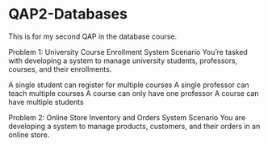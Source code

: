 # QAP2-Databases

This is for my second QAP in the database course.

Problem 1: University Course Enrollment System
Scenario
You’re tasked with developing a system to manage university students, professors, courses, and their enrollments.

A single student can register for multiple courses
A single professor can teach multiple courses
A course can only have one professor
A course can have multiple students

Problem 2: Online Store Inventory and Orders System
Scenario
You are developing a system to manage products, customers, and their orders in an online store.
